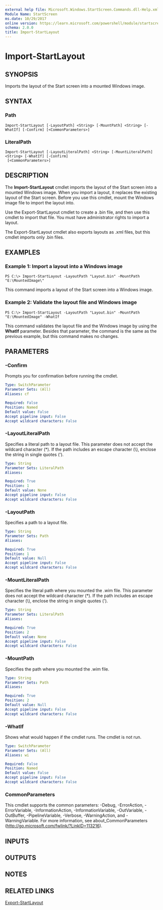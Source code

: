 ```yaml
---
external help file: Microsoft.Windows.StartScreen.Commands.dll-Help.xml
Module Name: StartScreen
ms.date: 10/29/2017
online version: https://learn.microsoft.com/powershell/module/startscreen/import-startlayout?view=windowsserver2012r2-ps&wt.mc_id=ps-gethelp
schema: 2.0.0
title: Import-StartLayout
---
```


# Import-StartLayout

## SYNOPSIS
Imports the layout of the Start screen into a mounted Windows image.

## SYNTAX

### Path
```
Import-StartLayout [-LayoutPath] <String> [-MountPath] <String> [-WhatIf] [-Confirm] [<CommonParameters>]
```

### LiteralPath
```
Import-StartLayout [-LayoutLiteralPath] <String> [-MountLiteralPath] <String> [-WhatIf] [-Confirm]
 [<CommonParameters>]
```

## DESCRIPTION
The **Import-StartLayout** cmdlet imports the layout of the Start screen into a mounted Windows image.
When you import a layout, it replaces the existing layout of the Start screen.
Before you use this cmdlet, mount the Windows image file to import the layout into.

Use the Export-StartLayout cmdlet to create a .bin file, and then use this cmdlet to import that file.
You must have administrator rights to import a layout.

The Export-StartLayout cmdlet also exports layouts as .xml files, but this cmdlet imports only .bin files.

## EXAMPLES

### Example 1: Import a layout into a Windows image
```
PS C:\> Import-StartLayout -LayoutPath "Layout.bin" -MountPath "E:\MountedImage\"
```

This command imports a layout of the Start screen into a Windows image.

### Example 2: Validate the layout file and Windows image
```
PS C:\> Import-StartLayout -LayoutPath "Layout.bin" -MountPath "E:\MountedImage" -WhatIf
```

This command validates the layout file and the Windows image by using the **WhatIf** parameter.
Besides that parameter, the command is the same as the previous example, but this command makes no changes.

## PARAMETERS

### -Confirm
Prompts you for confirmation before running the cmdlet.

```yaml
Type: SwitchParameter
Parameter Sets: (All)
Aliases: cf

Required: False
Position: Named
Default value: False
Accept pipeline input: False
Accept wildcard characters: False
```

### -LayoutLiteralPath
Specifies a literal path to a layout file.
This parameter does not accept the wildcard character (*).
If the path includes an escape character (\\), enclose the string in single quotes (').

```yaml
Type: String
Parameter Sets: LiteralPath
Aliases: 

Required: True
Position: 1
Default value: None
Accept pipeline input: False
Accept wildcard characters: False
```

### -LayoutPath
Specifies a path to a layout file.

```yaml
Type: String
Parameter Sets: Path
Aliases: 

Required: True
Position: 1
Default value: Null
Accept pipeline input: False
Accept wildcard characters: False
```

### -MountLiteralPath
Specifies the literal path where you mounted the .wim file.
This parameter does not accept the wildcard character (*).
If the path includes an escape character (\\), enclose the string in single quotes (').

```yaml
Type: String
Parameter Sets: LiteralPath
Aliases: 

Required: True
Position: 2
Default value: None
Accept pipeline input: False
Accept wildcard characters: False
```

### -MountPath
Specifies the path where you mounted the .wim file.

```yaml
Type: String
Parameter Sets: Path
Aliases: 

Required: True
Position: 2
Default value: Null
Accept pipeline input: False
Accept wildcard characters: False
```

### -WhatIf
Shows what would happen if the cmdlet runs.
The cmdlet is not run.

```yaml
Type: SwitchParameter
Parameter Sets: (All)
Aliases: wi

Required: False
Position: Named
Default value: False
Accept pipeline input: False
Accept wildcard characters: False
```

### CommonParameters
This cmdlet supports the common parameters: -Debug, -ErrorAction, -ErrorVariable, -InformationAction, -InformationVariable, -OutVariable, -OutBuffer, -PipelineVariable, -Verbose, -WarningAction, and -WarningVariable. For more information, see about_CommonParameters (http://go.microsoft.com/fwlink/?LinkID=113216).

## INPUTS

## OUTPUTS

## NOTES

## RELATED LINKS

[Export-StartLayout](./Export-StartLayout.md)


